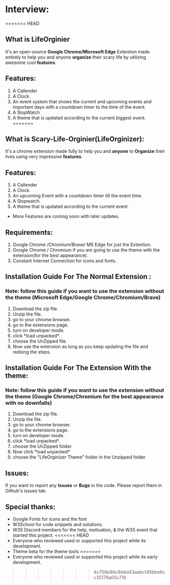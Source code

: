 # Interview:
<<<<<<< HEAD
## What is LifeOrginier
It's an open-source __Google Chrome/Microsoft Edge__ Extention made entirely to help you and anyone __organize__ their scary life by utilizing awesome cool __features__.
## Features:
1. A Callender
2. A Clock.
3. An event system that shows the current and upcoming events and important days with a countdown timer to the time of the event.
4. A StopWatch
5. A theme that is updated according to the current biggest event.
=======
## What is Scary-Life-Orginier(LifeOrginizer):
It's a chrome extension made fully to help you and 
__anyone__ to __Organize__ their lives using very impressive __features__.
## Features:
1. A Callender
2. A Clock.
3. An upcoming Event with a countdown timer till the event time.
4. A Stopwatch.
5. A theme that is updated according to the current event.
  * More Features are coming soon with later updates.

## Requirements:
  1. Google Chrome /Chromium/Brave/ MS Edge for just the Extention.
  2. Google Chrome / Chromium if you are going to use the theme with the extension(for the best appearance).
  3. Constant Internet Connection for icons and fonts.


## Installation Guide For The Normal Extension :
  ### Note: follow this guide if you want to use the extension without the theme (Microsoft Edge/Google Chrome/Chromium/Brave)
  1. Download the zip file.
  2. Unzip the file.
  3. go to your chrome browser.
  4. go to the extensions page.
  5. turn on developer mode.
  6. click \*load unpacked\*.
  7. choose the UnZipped file.
  8. Now use the extension as long as you keep updating the file and redoing the steps.
## Installation Guide For The Extension With the theme:
  ### Note: follow this guide if you want to use the extension without the theme (Google Chrome/Chromium for the best appearance with no downfalls)
  1. Download the zip file.
  2. Unzip the file.
  3. go to your chrome browser.
  4. go to the extensions page.
  5. turn on developer mode.
  6. click \*load unpacked\*.
  7. choose the UnZipped folder.
  8. Now click \*load unpacked\*
  9. choose the "LifeOrginizer Theme" folder in the Unzipped folder
## Issues:
  If you want to report any __Issues__ or __Bugs__ in the code. Please report them in Github's issues tab.
## Special thanks:
  * Google Fonts for icons and the font
  * W3School for code snippets and solutions.
  * W3S Discord members for the help, motivation, & the W3S event that started this project.
<<<<<<< HEAD
  * Everyone who reviewed used or supported this project while its development.
  * Theme beta for the theme tools
=======
  * Everyone who reviewed used or supported this project while its early development.
>>>>>>> 4c708e86c9d4d43aabc145bbe6cc35179a05c716
